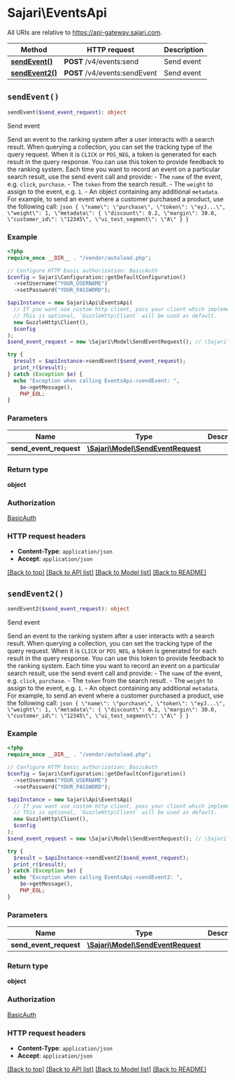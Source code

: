 # Sajari\EventsApi

All URIs are relative to https://api-gateway.sajari.com.

| Method                                      | HTTP request                  | Description |
| ------------------------------------------- | ----------------------------- | ----------- |
| [**sendEvent()**](EventsApi.md#sendEvent)   | **POST** /v4/events:send      | Send event  |
| [**sendEvent2()**](EventsApi.md#sendEvent2) | **POST** /v4/events:sendEvent | Send event  |

## `sendEvent()`

```php
sendEvent($send_event_request): object
```

Send event

Send an event to the ranking system after a user interacts with a search result. When querying a collection, you can set the tracking type of the query request. When it is `CLICK` or `POS_NEG`, a token is generated for each result in the query response. You can use this token to provide feedback to the ranking system. Each time you want to record an event on a particular search result, use the send event call and provide: - The `name` of the event, e.g. `click`, `purchase`. - The `token` from the search result. - The `weight` to assign to the event, e.g. `1`. - An object containing any additional `metadata`. For example, to send an event where a customer purchased a product, use the following call: `json { \"name\": \"purchase\", \"token\": \"eyJ...\", \"weight\": 1, \"metadata\": { \"discount\": 0.2, \"margin\": 30.0, \"customer_id\": \"12345\", \"ui_test_segment\": \"A\" } } `

### Example

```php
<?php
require_once __DIR__ . "/vendor/autoload.php";

// Configure HTTP basic authorization: BasicAuth
$config = Sajari\Configuration::getDefaultConfiguration()
  ->setUsername("YOUR_USERNAME")
  ->setPassword("YOUR_PASSWORD");

$apiInstance = new Sajari\Api\EventsApi(
  // If you want use custom http client, pass your client which implements `GuzzleHttp\ClientInterface`.
  // This is optional, `GuzzleHttp\Client` will be used as default.
  new GuzzleHttp\Client(),
  $config
);
$send_event_request = new \Sajari\Model\SendEventRequest(); // \Sajari\Model\SendEventRequest

try {
  $result = $apiInstance->sendEvent($send_event_request);
  print_r($result);
} catch (Exception $e) {
  echo "Exception when calling EventsApi->sendEvent: ",
    $e->getMessage(),
    PHP_EOL;
}
```

### Parameters

| Name                   | Type                                                               | Description | Notes |
| ---------------------- | ------------------------------------------------------------------ | ----------- | ----- |
| **send_event_request** | [**\Sajari\Model\SendEventRequest**](../Model/SendEventRequest.md) |             |

### Return type

**object**

### Authorization

[BasicAuth](../../README.md#BasicAuth)

### HTTP request headers

- **Content-Type**: `application/json`
- **Accept**: `application/json`

[[Back to top]](#) [[Back to API list]](../../README.md#endpoints)
[[Back to Model list]](../../README.md#models)
[[Back to README]](../../README.md)

## `sendEvent2()`

```php
sendEvent2($send_event_request): object
```

Send event

Send an event to the ranking system after a user interacts with a search result. When querying a collection, you can set the tracking type of the query request. When it is `CLICK` or `POS_NEG`, a token is generated for each result in the query response. You can use this token to provide feedback to the ranking system. Each time you want to record an event on a particular search result, use the send event call and provide: - The `name` of the event, e.g. `click`, `purchase`. - The `token` from the search result. - The `weight` to assign to the event, e.g. `1`. - An object containing any additional `metadata`. For example, to send an event where a customer purchased a product, use the following call: `json { \"name\": \"purchase\", \"token\": \"eyJ...\", \"weight\": 1, \"metadata\": { \"discount\": 0.2, \"margin\": 30.0, \"customer_id\": \"12345\", \"ui_test_segment\": \"A\" } } `

### Example

```php
<?php
require_once __DIR__ . "/vendor/autoload.php";

// Configure HTTP basic authorization: BasicAuth
$config = Sajari\Configuration::getDefaultConfiguration()
  ->setUsername("YOUR_USERNAME")
  ->setPassword("YOUR_PASSWORD");

$apiInstance = new Sajari\Api\EventsApi(
  // If you want use custom http client, pass your client which implements `GuzzleHttp\ClientInterface`.
  // This is optional, `GuzzleHttp\Client` will be used as default.
  new GuzzleHttp\Client(),
  $config
);
$send_event_request = new \Sajari\Model\SendEventRequest(); // \Sajari\Model\SendEventRequest

try {
  $result = $apiInstance->sendEvent2($send_event_request);
  print_r($result);
} catch (Exception $e) {
  echo "Exception when calling EventsApi->sendEvent2: ",
    $e->getMessage(),
    PHP_EOL;
}
```

### Parameters

| Name                   | Type                                                               | Description | Notes |
| ---------------------- | ------------------------------------------------------------------ | ----------- | ----- |
| **send_event_request** | [**\Sajari\Model\SendEventRequest**](../Model/SendEventRequest.md) |             |

### Return type

**object**

### Authorization

[BasicAuth](../../README.md#BasicAuth)

### HTTP request headers

- **Content-Type**: `application/json`
- **Accept**: `application/json`

[[Back to top]](#) [[Back to API list]](../../README.md#endpoints)
[[Back to Model list]](../../README.md#models)
[[Back to README]](../../README.md)
